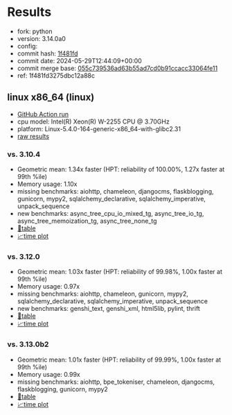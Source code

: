 # Results

- fork: python
- version: 3.14.0a0
- config: 
- commit hash: [1f481fd](https://github.com/python/cpython/commit/1f481fd)
- commit date: 2024-05-29T12:44:09+00:00
- commit merge base: [055c739536ad63b55ad7cd0b91ccacc33064fe11](https://github.com/python/cpython/commit/055c739536ad63b55ad7cd0b91ccacc33064fe11)
- ref: 1f481fd3275dbc12a88c

## linux x86_64 (linux)

- [GitHub Action run](https://github.com/faster-cpython/benchmarking/actions/runs/9305462175)
- cpu model: Intel(R) Xeon(R) W-2255 CPU @ 3.70GHz
- platform: Linux-5.4.0-164-generic-x86_64-with-glibc2.31
- [raw results](bm-20240529-linux-x86_64-python-1f481fd3275dbc12a88c-3.14.0a0-1f481fd.json)

### vs. 3.10.4

- Geometric mean: 1.34x faster (HPT: reliability of 100.00%, 1.27x faster at 99th %ile)
- Memory usage: 1.10x
- missing benchmarks: aiohttp, chameleon, djangocms, flaskblogging, gunicorn, mypy2, sqlalchemy_declarative, sqlalchemy_imperative, unpack_sequence
- new benchmarks: async_tree_cpu_io_mixed_tg, async_tree_io_tg, async_tree_memoization_tg, async_tree_none_tg
- [📄table](bm-20240529-linux-x86_64-python-1f481fd3275dbc12a88c-3.14.0a0-1f481fd-vs-3.10.4.md)
- [📈time plot](bm-20240529-linux-x86_64-python-1f481fd3275dbc12a88c-3.14.0a0-1f481fd-vs-3.10.4.svg)

### vs. 3.12.0

- Geometric mean: 1.03x faster (HPT: reliability of 99.98%, 1.00x faster at 99th %ile)
- Memory usage: 0.97x
- missing benchmarks: aiohttp, chameleon, gunicorn, mypy2, sqlalchemy_declarative, sqlalchemy_imperative, unpack_sequence
- new benchmarks: genshi_text, genshi_xml, html5lib, pylint, thrift
- [📄table](bm-20240529-linux-x86_64-python-1f481fd3275dbc12a88c-3.14.0a0-1f481fd-vs-3.12.0.md)
- [📈time plot](bm-20240529-linux-x86_64-python-1f481fd3275dbc12a88c-3.14.0a0-1f481fd-vs-3.12.0.svg)

### vs. 3.13.0b2

- Geometric mean: 1.01x faster (HPT: reliability of 99.99%, 1.00x faster at 99th %ile)
- Memory usage: 0.99x
- missing benchmarks: aiohttp, bpe_tokeniser, chameleon, djangocms, flaskblogging, gunicorn, mypy2
- [📄table](bm-20240529-linux-x86_64-python-1f481fd3275dbc12a88c-3.14.0a0-1f481fd-vs-3.13.0b2.md)
- [📈time plot](bm-20240529-linux-x86_64-python-1f481fd3275dbc12a88c-3.14.0a0-1f481fd-vs-3.13.0b2.svg)

